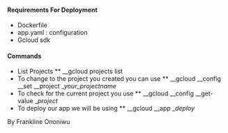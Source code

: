 #### Requirements For Deployment #####
* Dockerfile
* app.yaml : configuration
* Gcloud sdk
#### Commands ####
* List Projects
** __gcloud projects list
* To change to the project you created you can use
** __gcloud __config __set __project __your_projectname_
* To check for the current project you use
** __gcloud __config __get-value __project_
* To deploy our app we will be using
** __gcloud __app __deploy_

By
Frankline Ononiwu
